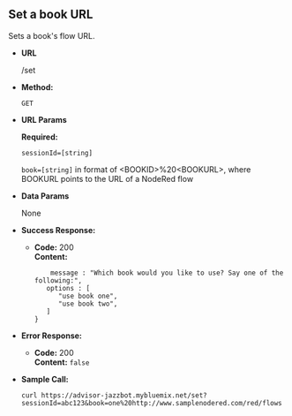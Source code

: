 **Set a book URL**
----
  Sets a book's flow URL.

* **URL**

  /set

* **Method:**

  `GET`
  
*  **URL Params**

   **Required:**
 
   `sessionId=[string]`
   
   `book=[string]` in format of \<BOOKID\>%20\<BOOKURL\>, where BOOKURL points to the URL of a NodeRed flow

* **Data Params**

  None

* **Success Response:**

  * **Code:** 200 <br />
    **Content:** <br />
    ```{  
        message : "Which book would you like to use? Say one of the following:",  
       options : [  
          "use book one",  
          "use book two",  
       ]  
    }
    ```
 
* **Error Response:**

  * **Code:** 200 <br />
    **Content:** `false`

* **Sample Call:**

  `curl https://advisor-jazzbot.mybluemix.net/set?sessionId=abc123&book=one%20http://www.samplenodered.com/red/flows`